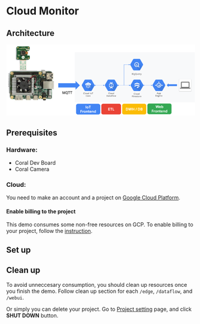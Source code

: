 # Cloud Monitor

## Architecture
![Architecture](./architecture.png)

## Prerequisites

### Hardware:
- Coral Dev Board
- Coral Camera

### Cloud:
You need to make an account and a project on [Google Cloud Platform](https://cloud.google.com/).

#### Enable billing to the project
This demo consumes some non-free resources on GCP. To enable billing to your project, follow the [instruction](https://cloud.google.com/billing/docs/how-to/modify-project#enable_billing_for_a_project).

## Set up

## Clean up
To avoid unneccesary consumption, you should clean up resources once you finish the demo.
Follow clean up section for each `/edge`, `/dataflow`, and `/webui`.

Or simply you can delete your project.
Go to [Project setting](https://console.cloud.google.com/iam-admin/settings/project) page, and click **SHUT DOWN** button.
